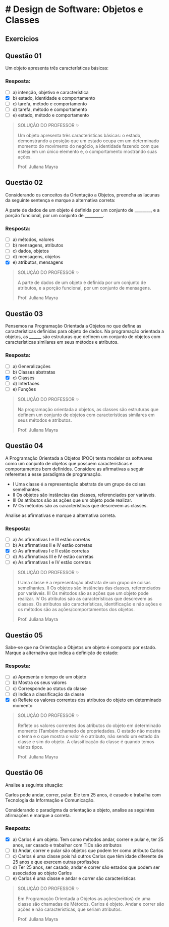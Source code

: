 # # Design de Software: Objetos e Classes

## Exercícios


## Questão 01 
Um objeto apresenta três características básicas:
### Resposta:
- [ ] a) intenção, objetivo e característica
- [x] b) estado, identidade e comportamento
- [ ] c) tarefa, método e comportamento
- [ ] d) tarefa, método e comportamento
- [ ] e) estado, método e comportamento

> SOLUÇÃO DO PROFESSOR ✨
>
> Um objeto apresenta três características básicas: o estado, demonstrando a posição que um estado ocupa em um determinado momento do movimento do negócio, a identidade fazendo com que esteja em um único elemento e, o comportamento mostrando suas ações.
>
> Prof. Juliana Mayra


## Questão 02 
​Considerando os conceitos da Orientação a Objetos, preencha as lacunas da seguinte sentença e marque a alternativa correta:

​A parte de dados de um objeto é definida por um conjunto de ________, e a porção funcional, por um conjunto de _________.
### Resposta:
- [ ] a) ​métodos, valores
- [ ] b) ​mensagens, atributos
- [ ] c) ​dados, objetos
- [ ] d) ​mensagens, objetos
- [x] e) ​atributos, mensagens

> SOLUÇÃO DO PROFESSOR ✨
>
> A parte de dados de um objeto é definida por um conjunto de atributos, e a porção funcional, por um conjunto de mensagens.
>
> Prof. Juliana Mayra


## Questão 03 
Pensemos na Programação Orientada a Objetos no que define as características definidas para objeto de dados.
​Na programação orientada a objetos, as ______ são estruturas que definem um conjunto de objetos com características similares em seus métodos e atributos.
### Resposta:
- [ ] a) ​Generalizações
- [ ] b) ​Classes abstratas
- [x] c) ​Classes
- [ ] d) ​Interfaces
- [ ] e) Funções

> SOLUÇÃO DO PROFESSOR ✨
>
> ​Na programação orientada a objetos, as classes são estruturas que definem um conjunto de objetos com características similares em seus métodos e atributos.
>
> Prof. Juliana Mayra


## Questão 04 
A Programação Orientada a Objetos (POO) tenta modelar os softwares como um conjunto de objetos que possuem características e comportamentos bem definidos. Considere as afirmativas a seguir referentes a esse paradigma de programação.

- I Uma classe é a representação abstrata de um grupo de coisas semelhantes.
- II Os objetos são instâncias das classes, referenciados por variáveis.
- III Os atributos são as ações que um objeto pode realizar.
- IV Os métodos são as características que descrevem as classes.

Analise as afirmativas e marque a alternativa correta.
### Resposta:
- [ ] a) ​As afirmativas I e III estão corretas
- [ ] b) ​As afirmativas II e IV estão corretas
- [x] c) ​As afirmativas I e II estão corretas
- [ ] d) ​As afirmativas III e IV estão corretas
- [ ] e) As afirmativas I e IV estão corretas

> SOLUÇÃO DO PROFESSOR ✨
>
> ​I Uma classe é a representação abstrata de um grupo de coisas semelhantes. II Os objetos são instâncias das classes, referenciados por variáveis. III Os métodos são as ações que um objeto pode realizar. IV Os atributos são as características que descrevem as classes. Os atributos são características, identificação e não ações e os métodos são as ações/comportamentos dos objetos.
>
> Prof. Juliana Mayra


## Questão 05 
Sabe-se que na Orientação a Objetos um objeto é composto por estado. Marque a alternativa que indica a definição de estado:
### Resposta:
- [ ] a) ​Apresenta o tempo de um objeto
- [ ] b) ​Mostra os seus valores
- [ ] c) ​Corresponde ao status da classe
- [ ] d) I​ndica a classificação da classe
- [x] e) ​Reflete os valores correntes dos atributos do objeto em determinado momento

> SOLUÇÃO DO PROFESSOR ✨
>
> ​Reflete os valores correntes dos atributos do objeto em determinado momento (Também chamado de propriedades. ​O estado não mostra o tema e o que mostra o valor é o atributo, não sendo um estado da classe e sim do objeto. A classificação da classe é quando temos vários tipos.
>
> Prof. Juliana Mayra


## Questão 06 
Analise a seguinte situação:

Carlos pode andar, correr, pular. Ele tem 25 anos, é casado e trabalha com Tecnologia da Informação e Comunicação.

Considerando o paradigma da orientação a objeto, analise as seguintes afirmações e marque a correta.
### Resposta:
- [x] a) Carlos é um objeto. Tem como métodos andar, correr e pular e, ter 25 anos, ser casado e trabalhar com TICs são atributos
- [ ] b) Andar, correr e pular são objetos que podem ter como atributo Carlos
- [ ] c) Carlos é uma classe pois há outros Carlos que têm idade diferente de 25 anos e que exercem outras profissões
- [ ] d) Ter 25 anos, ser casado, andar e correr são estados que podem ser associados ao objeto Carlos
- [ ] e) Carlos é uma classe e andar e correr são características

> SOLUÇÃO DO PROFESSOR ✨
>
> ​Em Programação Orientada a Objetos as ações(verbos) de uma classe são chamadas de Métodos. Carlos é objeto. Andar e correr são ações e não características, que seriam atributos.
>
> Prof. Juliana Mayra